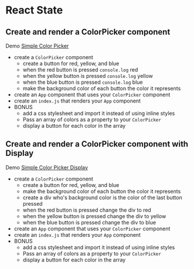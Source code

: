 # React State

## Create and render a ColorPicker component

Demo [Simple Color Picker](https://demo.alchemycodelab.io/simple-color-picker)

* create a `ColorPicker` component
    * create a button for red, yellow, and blue
    * when the red button is pressed `console.log` red
    * when the yellow button is pressed `console.log` yellow
    * when the blue button is pressed `console.log` blue
    * make the background color of each button the color it represents
* create an `App` component that uses your `ColorPicker` component
* create an `index.js` that renders your `App` component
* BONUS
    * add a css stylesheet and import it instead of using inline styles
    * Pass an array of colors as a property to your `ColorPicker`
    * display a button for each color in the array

## Create and render a ColorPicker component with Display

Demo [Simple Color Picker Display](https://demo.alchemycodelab.io/simple-color-picker-display)

* create a `ColorPicker` component
  * create a button for red, yellow, and blue
  * make the background color of each button the color it represents
  * create a div who's background color is the color of the last button pressed
  * when the red button is pressed change the div to red
  * when the yellow button is pressed change the div to yellow
  * when the blue button is pressed change the div to blue
* create an `App` component that uses your `ColorPicker` component
* create an `index.js` that renders your `App` component
* BONUS
  * add a css stylesheet and import it instead of using inline styles
  * Pass an array of colors as a property to your `ColorPicker`
  * display a button for each color in the array
